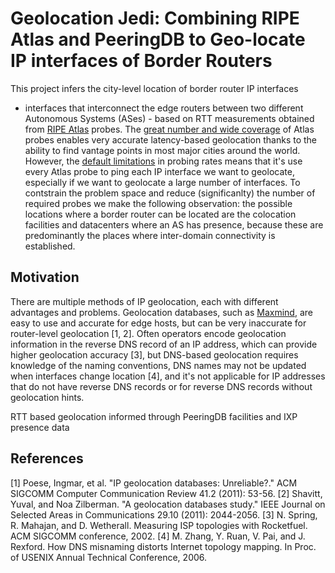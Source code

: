 # Geolocation Jedi: Combining RIPE Atlas and PeeringDB to Geo-locate IP interfaces of Border Routers

This project infers the city-level location of border router IP interfaces 
- interfaces that interconnect the edge routers between two different Autonomous Systems (ASes) -
based on RTT measurements obtained from [RIPE Atlas](https://atlas.ripe.net) probes. 
The [great number and wide coverage](https://atlas.ripe.net/results/maps/network-coverage/) of Atlas probes
enables very accurate latency-based geolocation thanks to the ability to find vantage points in most major cities around the world.
However, the [default limitations](https://atlas.ripe.net/docs/udm/#rate-limits) in probing rates means that it's use every Atlas 
probe to ping each IP interface we want to geolocate, especially if we want to geolocate a large number of interfaces.
To contstrain the problem space and reduce (significanlty) the number of required probes we make the following observation:
the possible locations where a border router can be located are the colocation facilities and datacenters where an AS has presence, 
because these are predominantly the places where inter-domain connectivity is established.


## Motivation

There are multiple methods of IP geolocation, each with different advantages and problems. 
Geolocation databases, such as [Maxmind](https://www.maxmind.com/en/home), are easy to use and accurate for edge hosts, 
but can be very inaccurate for router-level geolocation [1, 2].
Often operators encode geolocation information in the reverse DNS record of an IP address, 
which can provide higher geolocation accuracy [3], 
but DNS-based geolocation requires knowledge of the naming conventions, 
DNS names may not be updated when interfaces change location [4], 
and it's not applicable for IP addresses that do not have reverse DNS records or for reverse DNS records without geolocation hints.

RTT based geolocation informed through PeeringDB facilities and IXP presence data

## References

[1] Poese, Ingmar, et al. "IP geolocation databases: Unreliable?." ACM SIGCOMM Computer Communication Review 41.2 (2011): 53-56.
[2] Shavitt, Yuval, and Noa Zilberman. "A geolocation databases study." IEEE Journal on Selected Areas in Communications 29.10 (2011): 2044-2056.
[3] N. Spring, R. Mahajan, and D. Wetherall. Measuring ISP topologies with Rocketfuel. ACM SIGCOMM conference,
2002.
[4] M. Zhang, Y. Ruan, V. Pai, and J. Rexford. How DNS misnaming distorts Internet topology mapping. In Proc. of USENIX Annual Technical Conference, 2006.